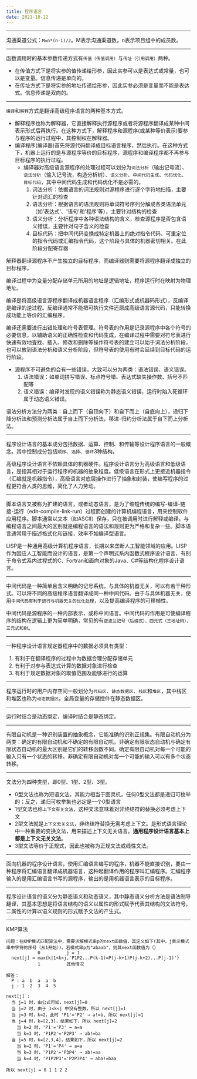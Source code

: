 ```yaml
---
title: 程序语言
date: 2021-10-12
---
```


---
沟通渠道公式：`M=n*(n-1)/2`。M表示沟通渠道数，n表示项目组中的成员数。

---
函数调用时的基本参数传递方式有`传值（传值调用）`与`传址（引用调用）`两种。

- 在传值方式下是将实参的值传递给形参，因此实参可以是表达式或常量，也可以是变量。信息传递是单向的。
- 在传址方式下是将实参的地址传递给形参，因此实参必须是变量而不能是表达式。信息传递是双向的。

---
`编译`和`解释`方式是翻译高级程序语言的两种基本方式。

- 解释程序也称为解释器，它直接解释执行源程序或者将源程序翻译成某种中间表示形式后再执行。在这种方式下，解释程序和源程序(或某种等价表示)要参与程序的运行过程中，其控制权在解释器。
- 编译程序(编译器)首先将源代码翻译成目标语言程序，然后执行。在这种方式下，机器上运行的是与源程序等价的目标程序，源程序和编译程序都不再参与目标程序的执行过程。
  - 编译器对高级语言源程序的处理过程可以划分为`词法分析`（输出记号流）、`语法分析`（输入记号流，构造分析树）、`语义分析`、`中间代码生成`、`代码优化`、`目标代码`，其中中间代码生成和代码优化不是必需的。
    1. 词法分析：依据语言的词法规则对源程序进行逐个字符地扫描，主要针对词汇的检查
    2. 语法分析：根据语言的语法规则将单词符号序列分解成各类语法单元（如'表达式'、'语句'和'程序'等），主要针对结构的检查
    3. 语义分析：分析程序中各种语法结构的含义，检查源程序是否包含语义错误，主要针对句子含义的检查
    4. 目标代码：把中间代码变换成特定机器上的绝对指令代码、可重定位的指令代码或汇编指令代码，这个阶段与具体的机器密切相关。在此阶段分配寄存器

解释器翻译源程序不产生独立的目标程序，而编译器则需要将源程序翻译成独立的目标程序。

编译过程中为变量分配存储单元所用的地址是逻辑地址，程序运行时在映射为物理地址。

编译是将高级语言源程序翻译成机器语言程序（汇编形式或机器码形式），反编译是编译的逆过程。反编译通常不能把可执行文件还原成高级语言源代码，只能转换成功能上等价的汇编程序。

编译还需要进行出错处理和符号表管理。符号表的作用是记录源程序中各个符号的必要信息，以辅助语义的正确性检查和代码生成，在编译过程中需要对符号表进行快速有效地査找、插入、修改和删除等操作符号表的建立可以始于词法分析阶段，也可以放到语法分析和语义分析阶段，但符号表的使用有时会延续到目标代码的运行阶段。

- 源程序不可避免的会有一些错误，大致可以分为两类：语法错误、语义错误。
  1. 语法错误：如单词拼写错误、标点符号错、表达式缺失操作数、括号不匹配等
  2. 语义错误：编译时发现的语义错误称为静态语义错误，运行时陷入死循环属于动态语义错误。

语法分析方法分为两类：自上而下（自顶向下）和自下而上（自底向上），递归下降分析法和预测分析法属于自上而下分析法，移进-归约分析法属于自下而上分析法。

---
程序设计语言的基本成分包括数据、运算、控制、和传输等设计程序语言的一般概念。其中控制成分包括`顺序`、`选择`、`循环`3种结构。

高级程序设计语言不依赖具体的机器硬件。程序设计语言分为高级语言和低级语言，是指其相对于运行程序的机器的抽象程度。低级语言在形式上更接近机器指令（汇编就是机器指令），高级语言对底层操作进行了抽象和封装，使编写程序的过程更符合人类的思维，简化了人力劳动。

---
脚本语言又被称为扩建的语言，或者动态语言，是为了缩短传统的编写-编译-链接-运行（edit-compile-link-run）过程而创建的计算机编程语言，用来控制软件应用程序。脚本通常以文本（如ASCII）保存，只在被调用时进行解释或编译。与编程语言之间最大的区别就是编程语言的语法和规则更为严格和复杂一些。脚本语言通常用于描述格式化和链接，效率不如编译型语言。

LISP是一种通用高级计算机程序语言，长期以来垄断人工智能领域的应用。LISP作为因应人工智能而设计的语言，是第一个声明式系内函数式程序设计语言，有别于命令式系内过程式的C、Fortran和面向对象的Java、C#等结构化程序设计语言。

---
中间代码是一种简单且含义明确的记号系统，与具体的机器无关，可以有若干种形式。可以将不同的高级程序语言翻译成同一种中间代码。由于与具体机器无关，使用`中间代码有利于进行与机器无关的优化处理`，以及提高编译程序的可移植性。

中间代码是源程序的一种内部表示，或称中间语言。中间代码的作用是可使编译程序的结构在逻辑上更为简单明确，常见的有`逆波兰记号（后缀式）、四元式（三地址码）、三元式和树`。

---
一种程序设计语言规定器程序中的数据必须具有类型：

1. 有利于在翻译程序的过程中为数据合理分配存储单元
2. 有利于对参与表达式计算的数据对象进行检查
3. 有利于规定数据对象的取值范围及能够进行的运算

---
程序运行时的用户内存空间一般划分为`代码区`、`静态数据区`、`栈区`和`堆区`，其中栈区和堆区也称为`动态数据区`。全局变量的存储控件在静态数据区。

---
运行时结合是动态绑定，编译时结合是静态绑定。

---
有限自动机是一种识别装置的抽象概念，它能准确的识别正规集。有限自动机分为两类：确定的有限自动机和不确定的有限自动机。非确定有限状态自动机与确定有限状态自动机的最大区别是它们的转移函数不同。确定有限自动机对每一个可能的输入只有一个状态的转移。非确定有限自动机对每一个可能的输入可以有多个状态转移。

---
文法分为四种类型，即0型、1型、2型、3型。

- 0型文法也称为短语文法，其能力相当于图灵机，任何0型文法都是递归可枚举的；反之，递归可枚举集也必定是一个0型语言
- 1型文法也称`上下文有关文法`，这种文法意味着对非终结符的替换必须考虑上下文
- 2型文法就是`上下文无关文法`，非终结符替换无需考虑上下文。是形式语言理论中一种重要的变换文法，用来描述上下文无关语言。**通用程序设计语言基本上都是上下文无关文法**。
- 3型文法等价于正规式，因此也被称为正规文法或线性文法。

---
面向机器的程序设计语言，使用汇编语言编写的程序，机器不能直接识别，要由一种程序将汇编语言翻译成机器语言，这种起翻译作用的程序叫汇编程序。汇编程序输入的是用汇编语言书写的源程序，输出的是用机器语言表示的目标程序。

---
程序设计语言的语义分为静态语义和动态语义，其中静态语义分析方法是语法制导翻译，其基本思想是将语言结构的语义以属性的形式赋予代表其结构的文法符号，二属性的计算以语义规则的形式赋予文法的产生式。

---
KMP算法

```text
问题：在KMP模式匹配算法中，需要求解模式串p的next函数值，其定义如下(其中，j表示模式串中字符的序号（从1开始）)。若模式串p为"abaab"，则其next函数值为（）
            0          j = 1
  next[j] = max{k|1<k<j,'P1P2...P(k-1)=P(j-k+1)P(j-k+2)...P(j-1)'}
            1          其他情况

解答：
  P : a  b  a  a  b
  j : 1  2  3  4  5

next[j] :
  当 j=1 时，由公式可知，next[j]=0
  当 j=2 时，由于 1<k<j 中没有整数，所以 next[j]=1
  当 j=3 时，k=2，此时 'P1'='P2' → a!=b, 所以 next[j]=1
  当 j=4 时，k=[2,3]，结果如下，所以 next[j]=2
    当 k=2 时，'P1'='P3' → a=a
    当 k=3 时，'P1P2'='P2P3' → ab!=ba
  当 j=5 时，k=[2,3,4]，结果如下，所以 next[j]=2
    当 k=2 时，'P1'='P4' → a=a
    当 k=3 时，'P1P2'='P3P4' → ab!=aa
    当 k=4 时，'P1P2P3'='P2P3P4' → aba!=baa

所以 next[j] = 0 1 1 2 2
```
